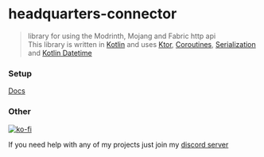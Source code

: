 # headquarters-connector
> library for using the Modrinth, Mojang and Fabric http api
</br> This library is written in [Kotlin](https://kotlinlang.org) and uses [Ktor](https://ktor.io), [Coroutines](https://github.com/Kotlin/kotlinx.coroutines), [Serialization](https://github.com/Kotlin/kotlinx.serialization) and [Kotlin Datetime](https://github.com/Kotlin/kotlinx-datetime)

### Setup
[Docs](https://btwonion.github.io/headquarters-connector)

### Other
[![ko-fi](https://ko-fi.com/img/githubbutton_sm.svg)](https://ko-fi.com/I3I8F1WX4)

If you need help with any of my projects just join my [discord server](https://nyon.dev/discord)
